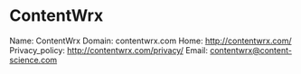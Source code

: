
# ContentWrx

Name: ContentWrx
Domain: contentwrx.com
Home: http://contentwrx.com/
Privacy_policy: http://contentwrx.com/privacy/
Email: contentwrx@content-science.com

